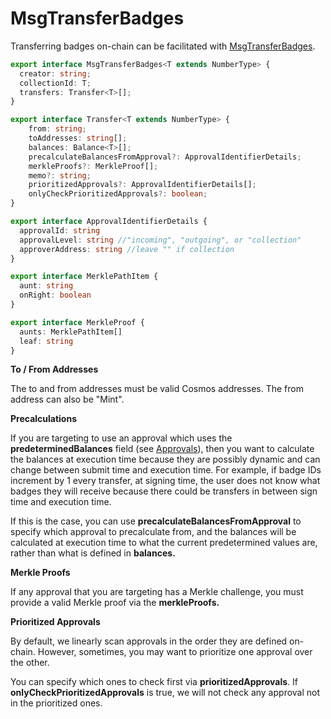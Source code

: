 # MsgTransferBadges

Transferring badges on-chain can be facilitated with [MsgTransferBadges](https://bitbadges.github.io/bitbadgesjs/packages/bitbadgesjs-sdk/docs/interfaces/MsgTransferBadges.html).

```typescript
export interface MsgTransferBadges<T extends NumberType> {
  creator: string;
  collectionId: T;
  transfers: Transfer<T>[];
}

export interface Transfer<T extends NumberType> {
    from: string;
    toAddresses: string[];
    balances: Balance<T>[];
    precalculateBalancesFromApproval?: ApprovalIdentifierDetails;
    merkleProofs?: MerkleProof[];
    memo?: string;
    prioritizedApprovals?: ApprovalIdentifierDetails[];
    onlyCheckPrioritizedApprovals?: boolean;
}

export interface ApprovalIdentifierDetails {
  approvalId: string
  approvalLevel: string //"incoming", "outgoing", or "collection"
  approverAddress: string //leave "" if collection
}

export interface MerklePathItem {
  aunt: string
  onRight: boolean
}

export interface MerkleProof {
  aunts: MerklePathItem[]
  leaf: string
}
```



**To / From Addresses**

The to and from addresses must be valid Cosmos addresses. The from address can also be "Mint".

**Precalculations**

If you are targeting to use an approval which uses the **predeterminedBalances** field (see [Approvals](../../core-concepts/approval-criteria/)), then you want to calculate the balances at execution time because they are possibly dynamic and can change between submit time and execution time. For example, if badge IDs increment by 1 every transfer, at signing time, the user does not know what badges they will receive because there could be transfers in between sign time and execution time.

If this is the case, you can use **precalculateBalancesFromApproval** to specify which approval to precalculate from, and the balances will be calculated at execution time to what the current predetermined values are, rather than what is defined in **balances.**

**Merkle Proofs**

If any approval that you are targeting has a Merkle challenge, you must provide a valid Merkle proof via the **merkleProofs.**&#x20;

**Prioritized Approvals**

By default, we linearly scan approvals in the order they are defined on-chain. However, sometimes, you may want to prioritize one approval over the other.&#x20;

You can specify which ones to check first via **prioritizedApprovals**. If **onlyCheckPrioritizedApprovals** is true, we will not check any approval not in the prioritized ones.

